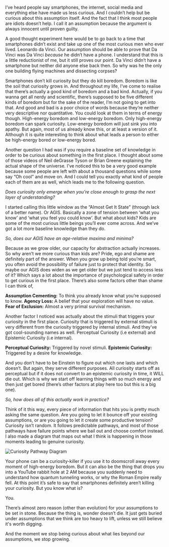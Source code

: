 I’ve heard people say smartphones, the internet, social media and everything else have made us less curious. And I couldn’t help but be curious about this assumption itself. And the fact that I think most people are idiots doesn’t help. I call it an assumption because the argument is always innocent until proven guilty.

A good thought experiment here would be to go back to a time that smartphones didn’t exist and take up one of the most curious men who ever lived. Leonardo da Vinci. Our assumption should be able to prove that Da Vinci was Da Vinci *because* he didn’t have a phone. I understand that this is a little reductionist of me, but it still proves our point. Da Vinci didn’t have a smartphone but neither did anyone else back then. So why was he the only one building flying machines and dissecting corpses?

Smartphones don’t kill curiosity but they do kill boredom. Boredom is like the soil that curiosity grows in. And throughout my life, I’ve come to realise that there’s actually a good kind of boredom and a bad kind. Actually, if you wanna get all nerdy and scientific, there’s supposed to be five different kinds of boredom but for the sake of the reader, I’m not going to get into that. And good and bad is a poor choice of words because they’re neither very descriptive nor quantitative. You could look at them in terms of energy though. High-energy boredom and low-energy boredom. Only high-energy boredom can spark curiosity. Low-energy boredom will just sink you into apathy. But again, most of us already know this, or at least a version of it. Although it is quite interesting to think about what leads a person to either be high-energy bored or low-energy bored.

Another question I had was if you require a baseline set of knowledge in order to be curious about something in the first place. I thought about some of those videos of Neil deGrasse Tyson or Brian Greene explaining the actual shape of the universe. I’ve noticed this to be a very good example because some people are left with about a thousand questions while some say “Oh cool” and move on. And I could tell you exactly what kind of people each of them are as well, which leads me to the following question.

*Does curiosity only emerge when you’re close enough to grasp the next layer of understanding?*

I started calling this little window as the “Almost Get It State” (through lack of a better name). Or AGIS. Basically a zone of tension between ‘what you know’ and ‘what you feel you could know’. But what about kids? Kids are some of the most curious little beings you’ll ever come across. And we’ve got a lot more baseline knowledge than they do. 

*So, does our AGIS have an age-relative maxima and minima?* 

Because as we grow older, our capacity for abstraction actually increases. So why aren’t we more curious than kids are? Pride, ego and shame are definitely part of the answer. When you grow up being told you’re smart, you often avoid the possibility of failure just to protect that identity. So maybe our AGIS does widen as we get older but we just tend to access less of it? Which says a lot about the importance of psychological safety in order to get curious in the first place. There’s also some factors other than shame I can think of,

**Assumption Cementing:** To think you already know what you’re supposed to know.
**Agency Loss:** A belief that your exploration will have no value.
**Fear of Exclusion:** Almost a very primal survival mechanism.

Another factor I noticed was actually about the stimuli that triggers your curiosity in the first place. Curiosity that is triggered by external stimuli is very different from the curiosity triggered by internal stimuli. And they’ve got cool-sounding names as well. Perceptual Curiosity (i.e external) and Epistemic Curiosity (i.e internal).

**Perceptual Curiosity:** Triggered by novel stimuli.
**Epistemic Curiosity:** Triggered by a desire for knowledge.

And you don’t have to be Einstein to figure out which one lasts and which doesn’t. But again, they serve different purposes. All curiosity starts off as perceptual but if it does not convert to an epistemic curiosity in time, it WILL die out. Which is why we start off learning things with so much energy and then just get bored (there’s other factors at play here too but this is a big one).

*So, how does all of this actually work in practice?*

Think of it this way, every piece of information that hits you is pretty much asking the same question. Are you going to let it bounce off your existing assumptions, or are you going to let it create some productive tension? Curiosity isn’t random. It follows predictable pathways, and most of those pathways have failure points where we bail out and choose comfort instead. I also made a diagram that maps out what I think is happening in those moments leading to genuine curiosity.

![Curiosity Pathway Diagram](/assets/articles/slowdeathofwonder/flow.png)

Your phone can be a curiosity-killer if you use it to doomscroll away every moment of high-energy boredom. But it can also be the thing that drops you into a YouTube rabbit hole at 2 AM because you suddenly need to understand how quantum tunneling works, or why the Roman Empire really fell. At this point it’s safe to say that smartphones definitely aren’t killing your curiosity. But you know what is? 

You. 

There’s almost zero reason (other than evolution) for your assumptions to be set in stone. Because the thing is, wonder doesn’t die. It just gets buried under assumptions that we think are too heavy to lift, unless we still believe it's worth digging. 

And the moment we stop being curious about what lies beyond our assumptions, we stop growing.